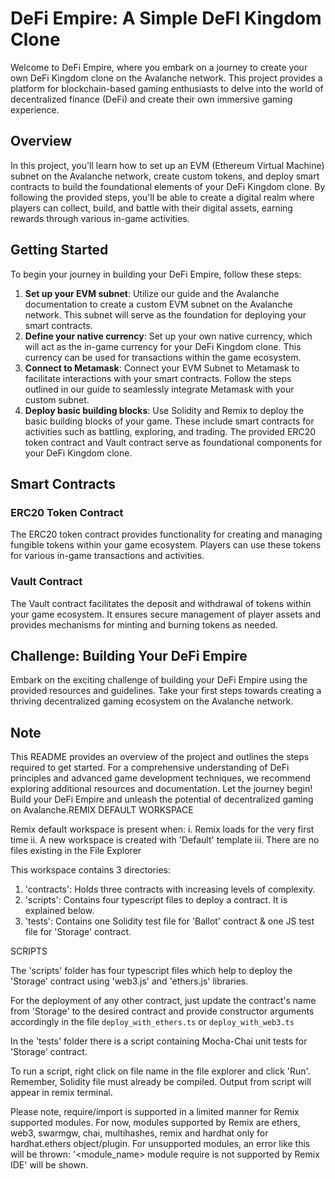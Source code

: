 # DeFi Empire: A Simple DeFI Kingdom Clone
Welcome to DeFi Empire, where you embark on a journey to create your own DeFi Kingdom clone on the Avalanche network. This project provides a platform for blockchain-based gaming enthusiasts to delve into the world of decentralized finance (DeFi) and create their own immersive gaming experience.
## Overview
In this project, you'll learn how to set up an EVM (Ethereum Virtual Machine) subnet on the Avalanche network, create custom tokens, and deploy smart contracts to build the foundational elements of your DeFi Kingdom clone. By following the provided steps, you'll be able to create a digital realm where players can collect, build, and battle with their digital assets, earning rewards through various in-game activities.
## Getting Started
To begin your journey in building your DeFi Empire, follow these steps:
1. **Set up your EVM subnet**: Utilize our guide and the Avalanche documentation to create a custom EVM subnet on the Avalanche network. This subnet will serve as the foundation for deploying your smart contracts.
2. **Define your native currency**: Set up your own native currency, which will act as the in-game currency for your DeFi Kingdom clone. This currency can be used for transactions within the game ecosystem.
3. **Connect to Metamask**: Connect your EVM Subnet to Metamask to facilitate interactions with your smart contracts. Follow the steps outlined in our guide to seamlessly integrate Metamask with your custom subnet.
4. **Deploy basic building blocks**: Use Solidity and Remix to deploy the basic building blocks of your game. These include smart contracts for activities such as battling, exploring, and trading. The provided ERC20 token contract and Vault contract serve as foundational components for your DeFi Kingdom clone.
## Smart Contracts
### ERC20 Token Contract
The ERC20 token contract provides functionality for creating and managing fungible tokens within your game ecosystem. Players can use these tokens for various in-game transactions and activities.
### Vault Contract
The Vault contract facilitates the deposit and withdrawal of tokens within your game ecosystem. It ensures secure management of player assets and provides mechanisms for minting and burning tokens as needed.
## Challenge: Building Your DeFi Empire
Embark on the exciting challenge of building your DeFi Empire using the provided resources and guidelines. Take your first steps towards creating a thriving decentralized gaming ecosystem on the Avalanche network.
## Note
This README provides an overview of the project and outlines the steps required to get started. For a comprehensive understanding of DeFi principles and advanced game development techniques, we recommend exploring additional resources and documentation.
Let the journey begin! Build your DeFi Empire and unleash the potential of decentralized gaming on Avalanche.REMIX DEFAULT WORKSPACE

Remix default workspace is present when:
i. Remix loads for the very first time 
ii. A new workspace is created with 'Default' template
iii. There are no files existing in the File Explorer

This workspace contains 3 directories:

1. 'contracts': Holds three contracts with increasing levels of complexity.
2. 'scripts': Contains four typescript files to deploy a contract. It is explained below.
3. 'tests': Contains one Solidity test file for 'Ballot' contract & one JS test file for 'Storage' contract.

SCRIPTS

The 'scripts' folder has four typescript files which help to deploy the 'Storage' contract using 'web3.js' and 'ethers.js' libraries.

For the deployment of any other contract, just update the contract's name from 'Storage' to the desired contract and provide constructor arguments accordingly 
in the file `deploy_with_ethers.ts` or  `deploy_with_web3.ts`

In the 'tests' folder there is a script containing Mocha-Chai unit tests for 'Storage' contract.

To run a script, right click on file name in the file explorer and click 'Run'. Remember, Solidity file must already be compiled.
Output from script will appear in remix terminal.

Please note, require/import is supported in a limited manner for Remix supported modules.
For now, modules supported by Remix are ethers, web3, swarmgw, chai, multihashes, remix and hardhat only for hardhat.ethers object/plugin.
For unsupported modules, an error like this will be thrown: '<module_name> module require is not supported by Remix IDE' will be shown.
